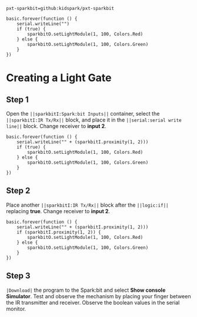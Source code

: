 ```package
pxt-sparkbit=github:kidspark/pxt-sparkbit
```

```template
basic.forever(function () {
    serial.writeLine("")
    if (true) {
        sparkbitO.setLightModule(1, 100, Colors.Red)
    } else {
        sparkbitO.setLightModule(1, 100, Colors.Green)
    }
})
```

# Creating a Light Gate

## Step 1

Open the ``||sparkbitI:Spark:bit Inputs||`` container, select the ``||sparkbitI:IR Tx/Rx||`` block, and place it in the ``||serial:serial write line||`` block. Change receiver to **input 2**.

```blocks
basic.forever(function () {
    serial.writeLine("" + (sparkbitI.proximity(1, 2)))
    if (true) {
        sparkbitO.setLightModule(1, 100, Colors.Red)
    } else {
        sparkbitO.setLightModule(1, 100, Colors.Green)
    }
})
```

## Step 2

Place another ``||sparkbitI:IR Tx/Rx||`` block after the ``||logic:if||`` replacing **true**. Change receiver to **input 2**.

```blocks
basic.forever(function () {
    serial.writeLine("" + (sparkbitI.proximity(1, 2)))
    if (sparkbitI.proximity(1, 2)) {
        sparkbitO.setLightModule(1, 100, Colors.Red)
    } else {
        sparkbitO.setLightModule(1, 100, Colors.Green)
    }
})
```

## Step 3

``|Download|`` the program to the Spark:bit and select **Show console Simulator**. Test and observe the mechanism by placing your finger between the IR transmitter and receiver. Observe the boolean values in the serial monitor. 